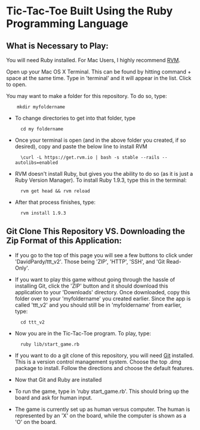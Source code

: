 Tic-Tac-Toe Built Using the Ruby Programming Language
========
What is Necessary to Play:
--------
You will need Ruby installed. For Mac Users, I highly recommend [RVM](https://rvm.io/).

Open up your Mac OS X Terminal. This can be found by hitting command + space at the same time. Type in 'terminal' and it will appear in the list. Click to open.

You may want to make a folder for this repository. To do so, type:

		mkdir myfoldername

- To change directories to get into that folder, type

		cd my foldername

- Once your terminal is open (and in the above folder you created, if so desired), copy and paste the below line to install RVM

		\curl -L https://get.rvm.io | bash -s stable --rails --autolibs=enabled

- RVM doesn't install Ruby, but gives you the ability to do so (as it is just a Ruby Version Manager). To install Ruby 1.9.3, type this in the terminal:

		rvm get head && rvm reload

- After that process finishes, type: 

		rvm install 1.9.3

Git Clone This Repository VS. Downloading the Zip Format of this Application:
--------

- If you go to the top of this page you will see a few buttons to click under 'DavidPardy/ttt_v2'. Those being 'ZIP', 'HTTP', 'SSH', and 'Git Read-Only'.

- If you want to play this game without going through the hassle of installing Git, click the 'ZIP' button and it should download this application to your 'Downloads' directory. Once downloaded, copy this folder over to your 'myfoldername' you created earlier. Since the app is called 'ttt_v2' and you should still be in 'myfoldername' from earlier, type:

		cd ttt_v2

- Now you are in the Tic-Tac-Toe program. To play, type:

		ruby lib/start_game.rb

- If you want to do a git clone of this repository, you will need [Git](https://code.google.com/p/git-osx-installer/downloads/list?can=3&q=&sort=-uploaded&colspec=Filename+Summary+Uploaded+Size+DownloadCount) installed. This is a version control management system. Choose the top .dmg package to install. Follow the directions and choose the default features.

- Now that Git and Ruby are installed

- To run the game, type in 'ruby start_game.rb'. This should bring up the board and ask for human input.

- The game is currently set up as human versus computer. The human is represented by an 'X' on the board, while the computer is shown as a 'O' on the board.